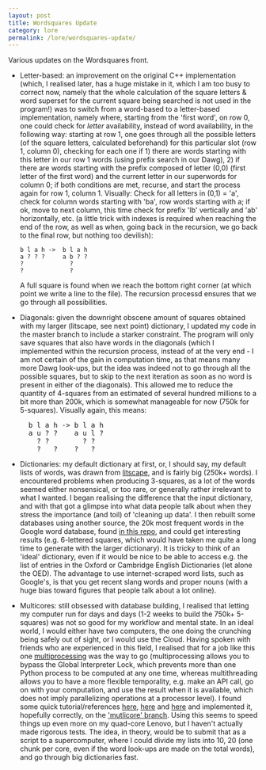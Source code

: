 ```yaml
---
layout: post
title: Wordsquares Update
category: lore
permalink: /lore/wordsquares-update/
---
```


Various updates on the Wordsquares front.  

- Letter-based: an improvement on the original C++ implementation (which, I realised later, has a huge mistake in it, which I am too busy to correct now, namely that the whole calculation of the square letters & word superset for the current square being searched is not used in the program!) was to switch from a word-based to a letter-based implementation, namely where, starting from the 'first word', on row 0, one could check for *letter* availability, instead of word availability, in the following way: starting at row 1, one goes through all the possible letters (of the square letters, calculated beforehand) for this particular slot (row 1, column 0), checking for each one if 1) there are words starting with this letter in our row 1 words (using prefix search in our Dawg), 2) if there are words starting with the prefix composed of letter (0,0) (first letter of the first word) and the current letter in our superwords for column 0; if both conditions are met, recurse, and start the process again for row 1, column 1. Visually:
Check for all letters in (0,1) = 'a', check for column words starting with 'ba', row words starting with a; if ok, move to next column, this time check for prefix 'lb' vertically and 'ab' horizontally, etc. (a little trick with indexes is required when reaching the end of the row, as well as when, going back in the recursion, we go back to the final row, but nothing too devilish): 

    ```
    b l a h ->  b l a h
    a ? ? ?     a b ? ?
    ?             ?    
    ?             ?    
    ``` 

    A full square is found when we reach the bottom right corner (at which point we write a line to the file). The recursion processd ensures that we go through all possibilities.  
- Diagonals: given the downright obscene amount of squares obtained with my larger (litscape, see next point) dictionary, I updated my code in the master branch to include a starker constraint. The program will only save squares that also have words in the diagonals (which I implemented within the recursion process, instead of at the very end - I am not certain of the gain in computation time, as that means many more Dawg look-ups, but the idea was indeed not to go through all the possible squares, but to skip to the next iteration as soon as no word is present in either of the diagonals). This allowed me to reduce the quantity of 4-squares from an estimated of several hundred millions to a bit more than 200k, which is somewhat manageable for now (750k for 5-squares). Visually again, this means:

  <pre>
    b l a h -> b l a h 
    a u ? ?    a u l ? 
      ? ?        ? ?   
      ?   ?    ?   ?   
  </pre>
- Dictionaries: my default dictionary at first, or, I should say, my default lists of words, was drawn from [litscape](https://www.litscape.com/), and is fairly big (250k+ words). I encountered problems when producing 3-squares, as a lot of the words seemed either nonsensical, or too rare, or generally rather irrelevant to what I wanted. I began realising the difference that the input dictionary, and with that got a glimpse into what data people talk about when they stress the importance (and toil) of 'cleaning up data'. I then rebuilt some databases using another source, the 20k most frequent words in the Google word database, found [in this repo](https://github.com/first20hours/google-10000-english), and could get interesting results (e.g. 6-lettered squares, which would have taken me quite a long time to generate with the larger dictionary). It is tricky to think of an 'ideal' dictionary, even if it would be nice to be able to access e.g. the list of entries in the Oxford or Cambridge English Dictionaries (let alone the OED). The advantage to use internet-scraped word lists, such as Google's, is that you get recent slang words and proper nouns (with a huge bias toward figures that people talk about a lot online).   
- Multicores: still obsessed with database building, I realised that letting my computer run for days and days (1-2 weeks to build the 750k+ 5-squares) was not so good for my workflow and mental state. In an ideal world, I would either have two computers, the one doing the crunching being safely out of sight, or I would use the Cloud. Having spoken with friends who are experienced in this field, I realised that for a job like this one [multiprocessing](https://docs.python.org/2/library/multiprocessing.html) was the way to go (multiprocessing allows you to bypass the Global Interpreter Lock, which prevents more than one Python process to be computed at any one time, whereas multithreading allows you to have a more flexible temporality, e.g. make an API call, go on with your computation, and use the result when it is available, which does not imply parallelizing operations at a processor level). I found some quick tutorial/references [here](https://www.quantstart.com/articles/Parallelising-Python-with-Threading-and-Multiprocessing), [here](https://medium.com/@bfortuner/python-multithreading-vs-multiprocessing-73072ce5600b) and [here](https://stackoverflow.com/questions/3044580/multiprocessing-vs-threading-python#3046201) and implemented it, hopefully correctly, on the ['mutlicore' branch](https://github.com/jchwenger/wordsquarespy/tree/multicore). Using this seems to speed things up even more on my quad-core Lenovo, but I haven't actually made rigorous tests. The idea, in theory, would be to submit that as a script to a supercomputer, where I could divide my lists into 10, 20 (one chunk per core, even if the word look-ups are made on the total words), and go through big dictionaries fast.
